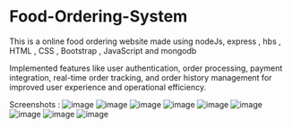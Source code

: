 # Food-Ordering-System

This is a online food ordering website made using nodeJs, express , hbs , HTML , CSS , Bootstrap , JavaScript and mongodb

Implemented features like user authentication, order processing, payment integration, real-time order tracking, and order history management for improved user experience and operational efficiency.

Screenshots :
![image](https://github.com/vaibhavzambre/Food-Ordering-System/assets/156352664/7b6c2873-3301-4db8-930a-e04fa1639dc5)
![image](https://github.com/vaibhavzambre/Food-Ordering-System/assets/156352664/6fa27d39-b9ea-4fd5-9347-7a3bc3f85940)
![image](https://github.com/vaibhavzambre/Food-Ordering-System/assets/156352664/25c65d9f-5dc0-48f0-a121-e019355db2fa)
![image](https://github.com/vaibhavzambre/Food-Ordering-System/assets/156352664/7bd63792-6e15-420a-a560-8ef643722a9b)
![image](https://github.com/vaibhavzambre/Food-Ordering-System/assets/156352664/017884b7-008b-428a-ac9f-21fc90f7ccae)
![image](https://github.com/vaibhavzambre/Food-Ordering-System/assets/156352664/2278adfd-3be2-492b-9e61-7f318f42e814)
![image](https://github.com/vaibhavzambre/Food-Ordering-System/assets/156352664/c242e556-5e50-4997-a0f2-876e0a143156)
![image](https://github.com/vaibhavzambre/Food-Ordering-System/assets/156352664/8b46f700-f708-497b-87ef-d440c735fb3c)
![image](https://github.com/vaibhavzambre/Food-Ordering-System/assets/156352664/1a1dad03-efe6-44a4-a68f-d5b12668beb3)



